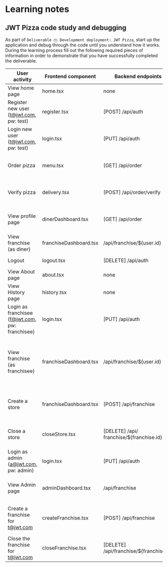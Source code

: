 # Learning notes

## JWT Pizza code study and debugging

As part of `Deliverable ⓵ Development deployment: JWT Pizza`, start up the application and debug through the code until you understand how it works. During the learning process fill out the following required pieces of information in order to demonstrate that you have successfully completed the deliverable.

| User activity                                       | Frontend component | Backend endpoints | Database SQL |
| --------------------------------------------------- | ------------------ | ----------------- | ------------ |
| View home page                                      | home.tsx           |    none           |   none       |
| Register new user<br/>(t@jwt.com, pw: test)         | register.tsx       | [POST] /api/auth  |  INSERT INTO user (name, email, password) VALUES (?, ?, ?)         |
| Login new user<br/>(t@jwt.com, pw: test)            | login.tsx          |   [PUT] /api/auth |   INSERT INTO auth (token, userId) VALUES (?, ?)           |
| Order pizza                                         |  menu.tsx          |  [GET] /api/order |  SELECT id, franchiseId, storeId, date FROM dinerOrder WHERE dinerId=?        |
| Verify pizza                                        | delivery.tsx       |[POST] /api/order/verify|SELECT id, franchiseId, storeId, date FROM dinerOrder WHERE dinerId=?              | 
| View profile page                                   |  dinerDashboard.tsx| [GET] /api/order  |  SELECT id, menuId, description, price FROM orderItem WHERE orderId=?  |
| View franchise<br/>(as diner)                       | franchiseDashboard.tsx | /api/franchise/${user.id}                 | SELECT id, name FROM franchise             |
| Logout                                              |  logout.tsx        | [DELETE] /api/auth| DELETE FROM auth WHERE token=?|
| View About page                                     | about.tsx          |   none            | none         |
| View History page                                   | history.tsx        |   none            |  none        |
| Login as franchisee<br/>(f@jwt.com, pw: franchisee) | login.tsx          | [PUT] /api/auth   | SELECT id, name FROM franchise WHERE id in (${franchiseIds.join(',')})           |
| View franchise<br/>(as franchisee)                  | franchiseDashboard.tsx | /api/franchise/${user.id} | SELECT u.id, u.name, u.email FROM userRole AS ur JOIN user AS u ON u.id=ur.userId WHERE ur.objectId=? AND ur.role='franchisee'`, [franchise.id]             |
| Create a store                                      |  franchiseDashboard.tsx | [POST] /api/franchise  | INSERT INTO store (franchiseId, name) VALUES (?, ?)`, [franchiseId, store.name]             |
| Close a store                                       | closeStore.tsx     |  [DELETE] /api/ franchise/${franchise.id}                |  DELETE FROM store WHERE franchiseId=? AND id=?`, [franchiseId, storeId]              |
| Login as admin<br/>(a@jwt.com, pw: admin)           |  login.tsx         | [PUT] /api/auth   |  SELECT id, name FROM franchise WHERE id in (${franchiseIds.join(',')})            |
| View Admin page                                     | adminDashboard.tsx | /api/franchise    | SELECT id, name FROM store WHERE franchiseId=?`, [franchise.id]             |
| Create a franchise for t@jwt.com                    | createFranchise.tsx| [POST] /api/franchise | INSERT INTO store (franchiseId, name) VALUES (?, ?)`, [franchiseId, store.name]             |
| Close the franchise for t@jwt.com                   | closeFranchise.tsx | [DELETE] /api/franchise/${franchise.id} | DELETE FROM store WHERE franchiseId=? AND id=?`, [franchiseId, storeId]             |
